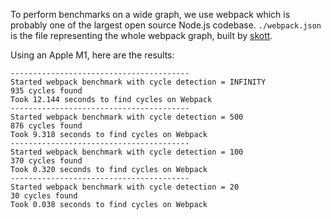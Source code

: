 To perform benchmarks on a wide graph, we use webpack which is probably one of the largest open source Node.js codebase. `./webpack.json` is the file representing the whole webpack graph, built by [skott](https://github.com/antoine-coulon/skott).

Using an Apple M1, here are the results:

```
----------------------------------------
Started webpack benchmark with cycle detection = INFINITY
935 cycles found
Took 12.144 seconds to find cycles on Webpack
----------------------------------------
Started webpack benchmark with cycle detection = 500
876 cycles found
Took 9.318 seconds to find cycles on Webpack
----------------------------------------
Started webpack benchmark with cycle detection = 100
370 cycles found
Took 0.320 seconds to find cycles on Webpack
----------------------------------------
Started webpack benchmark with cycle detection = 20
30 cycles found
Took 0.038 seconds to find cycles on Webpack
```